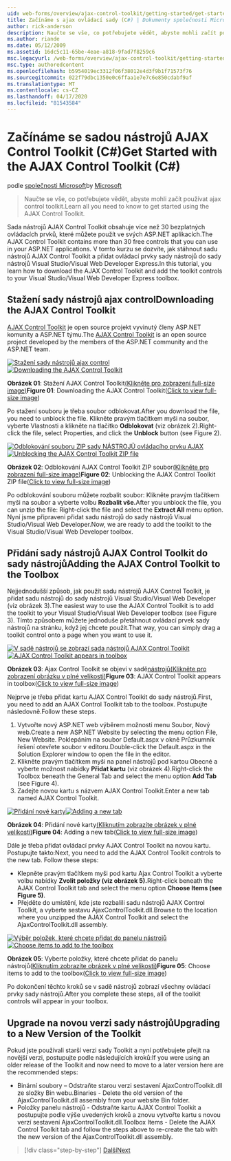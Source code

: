 ```yaml
---
uid: web-forms/overview/ajax-control-toolkit/getting-started/get-started-with-the-ajax-control-toolkit-cs
title: Začínáme s ajax ovládací sady (C#) | Dokumenty společnosti Microsoft
author: rick-anderson
description: Naučte se vše, co potřebujete vědět, abyste mohli začít používat ajax control toolkit.
ms.author: riande
ms.date: 05/12/2009
ms.assetid: 16dc5c11-65be-4eae-a818-9fad7f8259c6
msc.legacyurl: /web-forms/overview/ajax-control-toolkit/getting-started/get-started-with-the-ajax-control-toolkit-cs
msc.type: authoredcontent
ms.openlocfilehash: b5954019ec3312f06f38012e4d3f9b1f71573f76
ms.sourcegitcommit: 022f79dbc1350e0c6ffaa1e7e7c6e850cdabf9af
ms.translationtype: MT
ms.contentlocale: cs-CZ
ms.lasthandoff: 04/17/2020
ms.locfileid: "81543584"
---
```

# <a name="get-started-with-the-ajax-control-toolkit-c"></a><span data-ttu-id="78f40-103">Začínáme se sadou nástrojů AJAX Control Toolkit (C#)</span><span class="sxs-lookup"><span data-stu-id="78f40-103">Get Started with the AJAX Control Toolkit (C#)</span></span>

<span data-ttu-id="78f40-104">podle [společnosti Microsoft](https://github.com/microsoft)</span><span class="sxs-lookup"><span data-stu-id="78f40-104">by [Microsoft](https://github.com/microsoft)</span></span>

> <span data-ttu-id="78f40-105">Naučte se vše, co potřebujete vědět, abyste mohli začít používat ajax control toolkit.</span><span class="sxs-lookup"><span data-stu-id="78f40-105">Learn all you need to know to get started using the AJAX Control Toolkit.</span></span>

<span data-ttu-id="78f40-106">Sada nástrojů AJAX Control Toolkit obsahuje více než 30 bezplatných ovládacích prvků, které můžete použít ve svých ASP.NET aplikacích.</span><span class="sxs-lookup"><span data-stu-id="78f40-106">The AJAX Control Toolkit contains more than 30 free controls that you can use in your ASP.NET applications.</span></span> <span data-ttu-id="78f40-107">V tomto kurzu se dozvíte, jak stáhnout sadu nástrojů AJAX Control Toolkit a přidat ovládací prvky sady nástrojů do sady nástrojů Visual Studio/Visual Web Developer Express.</span><span class="sxs-lookup"><span data-stu-id="78f40-107">In this tutorial, you learn how to download the AJAX Control Toolkit and add the toolkit controls to your Visual Studio/Visual Web Developer Express toolbox.</span></span>

## <a name="downloading-the-ajax-control-toolkit"></a><span data-ttu-id="78f40-108">Stažení sady nástrojů ajax control</span><span class="sxs-lookup"><span data-stu-id="78f40-108">Downloading the AJAX Control Toolkit</span></span>

<span data-ttu-id="78f40-109">[AJAX Control Toolkit](http://devexpress.com/act) je open source projekt vyvinutý členy ASP.NET komunity a ASP.NET týmu.</span><span class="sxs-lookup"><span data-stu-id="78f40-109">The [AJAX Control Toolkit](http://devexpress.com/act) is an open source project developed by the members of the ASP.NET community and the ASP.NET team.</span></span> 

<span data-ttu-id="78f40-110">[![Stažení sady nástrojů ajax control](get-started-with-the-ajax-control-toolkit-cs/_static/image1.jpg)](get-started-with-the-ajax-control-toolkit-cs/_static/image1.png)</span><span class="sxs-lookup"><span data-stu-id="78f40-110">[![Downloading the AJAX Control Toolkit](get-started-with-the-ajax-control-toolkit-cs/_static/image1.jpg)](get-started-with-the-ajax-control-toolkit-cs/_static/image1.png)</span></span>

<span data-ttu-id="78f40-111">**Obrázek 01**: Stažení AJAX Control Toolkit[(Klikněte pro zobrazení full-size image)](get-started-with-the-ajax-control-toolkit-cs/_static/image2.png)</span><span class="sxs-lookup"><span data-stu-id="78f40-111">**Figure 01**: Downloading the AJAX Control Toolkit([Click to view full-size image](get-started-with-the-ajax-control-toolkit-cs/_static/image2.png))</span></span>

<span data-ttu-id="78f40-112">Po stažení souboru je třeba soubor odblokovat.</span><span class="sxs-lookup"><span data-stu-id="78f40-112">After you download the file, you need to unblock the file.</span></span> <span data-ttu-id="78f40-113">Klikněte pravým tlačítkem myši na soubor, vyberte Vlastnosti a klikněte na tlačítko **Odblokovat** (viz obrázek 2).</span><span class="sxs-lookup"><span data-stu-id="78f40-113">Right-click the file, select Properties, and click the **Unblock** button (see Figure 2).</span></span>

<span data-ttu-id="78f40-114">[![Odblokování souboru ZIP sady NÁSTROJŮ ovládacího prvku AJAX](get-started-with-the-ajax-control-toolkit-cs/_static/image2.jpg)](get-started-with-the-ajax-control-toolkit-cs/_static/image3.png)</span><span class="sxs-lookup"><span data-stu-id="78f40-114">[![Unblocking the AJAX Control Toolkit ZIP file](get-started-with-the-ajax-control-toolkit-cs/_static/image2.jpg)](get-started-with-the-ajax-control-toolkit-cs/_static/image3.png)</span></span>

<span data-ttu-id="78f40-115">**Obrázek 02**: Odblokování AJAX Control Toolkit ZIP soubor[(Klikněte pro zobrazení full-size image)](get-started-with-the-ajax-control-toolkit-cs/_static/image4.png)</span><span class="sxs-lookup"><span data-stu-id="78f40-115">**Figure 02**: Unblocking the AJAX Control Toolkit ZIP file([Click to view full-size image](get-started-with-the-ajax-control-toolkit-cs/_static/image4.png))</span></span>

<span data-ttu-id="78f40-116">Po odblokování souboru můžete rozbalit soubor: Klikněte pravým tlačítkem myši na soubor a vyberte volbu **Rozbalit vše.**</span><span class="sxs-lookup"><span data-stu-id="78f40-116">After you unblock the file, you can unzip the file: Right-click the file and select the **Extract All** menu option.</span></span> <span data-ttu-id="78f40-117">Nyní jsme připraveni přidat sadu nástrojů do sady nástrojů Visual Studio/Visual Web Developer.</span><span class="sxs-lookup"><span data-stu-id="78f40-117">Now, we are ready to add the toolkit to the Visual Studio/Visual Web Developer toolbox.</span></span>

## <a name="adding-the-ajax-control-toolkit-to-the-toolbox"></a><span data-ttu-id="78f40-118">Přidání sady nástrojů AJAX Control Toolkit do sady nástrojů</span><span class="sxs-lookup"><span data-stu-id="78f40-118">Adding the AJAX Control Toolkit to the Toolbox</span></span>

<span data-ttu-id="78f40-119">Nejjednodušší způsob, jak použít sadu nástrojů AJAX Control Toolkit, je přidat sadu nástrojů do sady nástrojů Visual Studio/Visual Web Developer (viz obrázek 3).</span><span class="sxs-lookup"><span data-stu-id="78f40-119">The easiest way to use the AJAX Control Toolkit is to add the toolkit to your Visual Studio/Visual Web Developer toolbox (see Figure 3).</span></span> <span data-ttu-id="78f40-120">Tímto způsobem můžete jednoduše přetáhnout ovládací prvek sady nástrojů na stránku, když jej chcete použít.</span><span class="sxs-lookup"><span data-stu-id="78f40-120">That way, you can simply drag a toolkit control onto a page when you want to use it.</span></span>

<span data-ttu-id="78f40-121">[![V sadě nástrojů se zobrazí sada nástrojů AJAX Control Toolkit](get-started-with-the-ajax-control-toolkit-cs/_static/image3.jpg)](get-started-with-the-ajax-control-toolkit-cs/_static/image5.png)</span><span class="sxs-lookup"><span data-stu-id="78f40-121">[![AJAX Control Toolkit appears in toolbox](get-started-with-the-ajax-control-toolkit-cs/_static/image3.jpg)](get-started-with-the-ajax-control-toolkit-cs/_static/image5.png)</span></span>

<span data-ttu-id="78f40-122">**Obrázek 03**: Ajax Control Toolkit se objeví v sadě[nástrojů(Klikněte pro zobrazení obrázku v plné velikosti)](get-started-with-the-ajax-control-toolkit-cs/_static/image6.png)</span><span class="sxs-lookup"><span data-stu-id="78f40-122">**Figure 03**: AJAX Control Toolkit appears in toolbox([Click to view full-size image](get-started-with-the-ajax-control-toolkit-cs/_static/image6.png))</span></span>

<span data-ttu-id="78f40-123">Nejprve je třeba přidat kartu AJAX Control Toolkit do sady nástrojů.</span><span class="sxs-lookup"><span data-stu-id="78f40-123">First, you need to add an AJAX Control Toolkit tab to the toolbox.</span></span> <span data-ttu-id="78f40-124">Postupujte následovně.</span><span class="sxs-lookup"><span data-stu-id="78f40-124">Follow these steps.</span></span>

1. <span data-ttu-id="78f40-125">Vytvořte nový ASP.NET web výběrem možnosti menu Soubor, Nový web.</span><span class="sxs-lookup"><span data-stu-id="78f40-125">Create a new ASP.NET Website by selecting the menu option File, New Website.</span></span> <span data-ttu-id="78f40-126">Poklepáním na soubor Default.aspx v okně Průzkumník řešení otevřete soubor v editoru.</span><span class="sxs-lookup"><span data-stu-id="78f40-126">Double-click the Default.aspx in the Solution Explorer window to open the file in the editor.</span></span>
2. <span data-ttu-id="78f40-127">Klikněte pravým tlačítkem myši na panel nástrojů pod kartou Obecné a vyberte možnost nabídky **Přidat kartu** (viz obrázek 4).</span><span class="sxs-lookup"><span data-stu-id="78f40-127">Right-click the Toolbox beneath the General Tab and select the menu option **Add Tab** (see Figure 4).</span></span>
3. <span data-ttu-id="78f40-128">Zadejte novou kartu s názvem AJAX Control Toolkit.</span><span class="sxs-lookup"><span data-stu-id="78f40-128">Enter a new tab named AJAX Control Toolkit.</span></span>

<span data-ttu-id="78f40-129">[![Přidání nové karty](get-started-with-the-ajax-control-toolkit-cs/_static/image4.jpg)](get-started-with-the-ajax-control-toolkit-cs/_static/image7.png)</span><span class="sxs-lookup"><span data-stu-id="78f40-129">[![Adding a new tab](get-started-with-the-ajax-control-toolkit-cs/_static/image4.jpg)](get-started-with-the-ajax-control-toolkit-cs/_static/image7.png)</span></span>

<span data-ttu-id="78f40-130">**Obrázek 04**: Přidání nové karty[(Kliknutím zobrazíte obrázek v plné velikosti)](get-started-with-the-ajax-control-toolkit-cs/_static/image8.png)</span><span class="sxs-lookup"><span data-stu-id="78f40-130">**Figure 04**: Adding a new tab([Click to view full-size image](get-started-with-the-ajax-control-toolkit-cs/_static/image8.png))</span></span>

<span data-ttu-id="78f40-131">Dále je třeba přidat ovládací prvky AJAX Control Toolkit na novou kartu. Postupujte takto:</span><span class="sxs-lookup"><span data-stu-id="78f40-131">Next, you need to add the AJAX Control Toolkit controls to the new tab. Follow these steps:</span></span>

- <span data-ttu-id="78f40-132">Klepněte pravým tlačítkem myši pod kartu Ajax Control Toolkit a vyberte volbu nabídky **Zvolit položky (viz obrázek 5).**</span><span class="sxs-lookup"><span data-stu-id="78f40-132">Right-click beneath the AJAX Control Toolkit tab and select the menu option **Choose Items (see Figure 5)**.</span></span>
- <span data-ttu-id="78f40-133">Přejděte do umístění, kde jste rozbalili sadu nástrojů AJAX Control Toolkit, a vyberte sestavu AjaxControlToolkit.dll.</span><span class="sxs-lookup"><span data-stu-id="78f40-133">Browse to the location where you unzipped the AJAX Control Toolkit and select the AjaxControlToolkit.dll assembly.</span></span>

<span data-ttu-id="78f40-134">[![Výběr položek, které chcete přidat do panelu nástrojů](get-started-with-the-ajax-control-toolkit-cs/_static/image5.jpg)](get-started-with-the-ajax-control-toolkit-cs/_static/image9.png)</span><span class="sxs-lookup"><span data-stu-id="78f40-134">[![Choose items to add to the toolbox](get-started-with-the-ajax-control-toolkit-cs/_static/image5.jpg)](get-started-with-the-ajax-control-toolkit-cs/_static/image9.png)</span></span>

<span data-ttu-id="78f40-135">**Obrázek 05**: Vyberte položky, které chcete přidat do panelu nástrojů([Kliknutím zobrazíte obrázek v plné velikosti)](get-started-with-the-ajax-control-toolkit-cs/_static/image10.png)</span><span class="sxs-lookup"><span data-stu-id="78f40-135">**Figure 05**: Choose items to add to the toolbox([Click to view full-size image](get-started-with-the-ajax-control-toolkit-cs/_static/image10.png))</span></span>

<span data-ttu-id="78f40-136">Po dokončení těchto kroků se v sadě nástrojů zobrazí všechny ovládací prvky sady nástrojů.</span><span class="sxs-lookup"><span data-stu-id="78f40-136">After you complete these steps, all of the toolkit controls will appear in your toolbox.</span></span>

## <a name="upgrading-to-a-new-version-of-the-toolkit"></a><span data-ttu-id="78f40-137">Upgrade na novou verzi sady nástrojů</span><span class="sxs-lookup"><span data-stu-id="78f40-137">Upgrading to a New Version of the Toolkit</span></span>

<span data-ttu-id="78f40-138">Pokud jste používali starší verzi sady Toolkit a nyní potřebujete přejít na novější verzi, postupujte podle následujících kroků:</span><span class="sxs-lookup"><span data-stu-id="78f40-138">If you were using an older release of the Toolkit and now need to move to a later version here are the recommended steps:</span></span>

- <span data-ttu-id="78f40-139">Binární soubory – Odstraňte starou verzi sestavení AjaxControlToolkit.dll ze složky Bin webu.</span><span class="sxs-lookup"><span data-stu-id="78f40-139">Binaries - Delete the old version of the AjaxControlToolkit.dll assembly from your website Bin folder.</span></span>
- <span data-ttu-id="78f40-140">Položky panelu nástrojů - Odstraňte kartu AJAX Control Toolkit a postupujte podle výše uvedených kroků a znovu vytvořte kartu s novou verzí sestavení AjaxControlToolkit.dll.</span><span class="sxs-lookup"><span data-stu-id="78f40-140">Toolbox Items - Delete the AJAX Control Toolkit tab and follow the steps above to re-create the tab with the new version of the AjaxControlToolkit.dll assembly.</span></span>

> [!div class="step-by-step"]
> [<span data-ttu-id="78f40-141">Další</span><span class="sxs-lookup"><span data-stu-id="78f40-141">Next</span></span>](using-ajax-control-toolkit-controls-and-control-extenders-cs.md)
